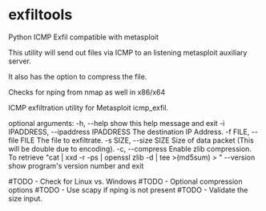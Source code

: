 exfiltools
==========

Python ICMP Exfil compatible with metasploit

This utility will send out files via ICMP to an listening metasploit auxiliary server.  

It also has the option to compress the file.

Checks for nping from nmap as well in x86/x64

ICMP exfiltration utility for Metasploit icmp_exfil.

optional arguments:
  -h, --help            show this help message and exit
  -i IPADDRESS, --ipaddress IPADDRESS
                        The destination IP Address.
  -f FILE, --file FILE  The file to exfiltrate.
  -s SIZE, --size SIZE  Size of data packet (This will be double due to
                        encoding).
  -c, --compress        Enable zlib compression. To retrieve "cat <file> | xxd
                        -r -ps | openssl zlib -d | tee >(md5sum) > <outfile>"
  --version             show program's version number and exit
  
  
#TODO - Check for Linux vs. Windows
#TODO - Optional compression options
#TODO - Use scapy if nping is not present
#TODO - Validate the size input.
